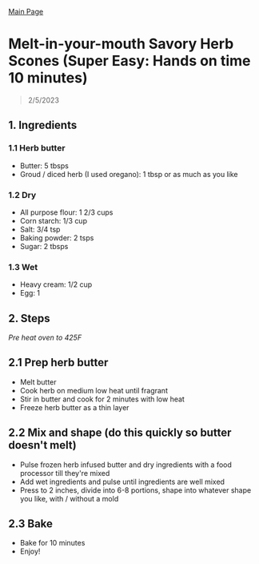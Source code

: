 [Main Page](https://yolanda-ht.github.io/YoloCookBlob/)

# Melt-in-your-mouth Savory Herb Scones (Super Easy: Hands on time 10 minutes)
> 2/5/2023

## 1. Ingredients

### 1.1 Herb butter
- Butter: 5 tbsps
- Groud / diced herb (I used oregano): 1 tbsp or as much as you like

### 1.2 Dry
- All purpose flour: 1 2/3 cups
- Corn starch: 1/3 cup
- Salt: 3/4 tsp
- Baking powder: 2 tsps
- Sugar: 2 tbsps

### 1.3 Wet
- Heavy cream: 1/2 cup
- Egg: 1

## 2. Steps
*Pre heat oven to 425F*

## 2.1 Prep herb butter
- Melt butter
- Cook herb on medium low heat until fragrant
- Stir in butter and cook for 2 minutes with low heat
- Freeze herb butter as a thin layer

## 2.2 Mix and shape (do this quickly so butter doesn't melt)
- Pulse frozen herb infused butter and dry ingredients with a food processor till they're mixed
- Add wet ingredients and pulse until ingredients are well mixed
- Press to 2 inches, divide into 6-8 portions, shape into whatever shape you like,  with / without a mold

## 2.3 Bake
- Bake for 10 minutes
- Enjoy!
